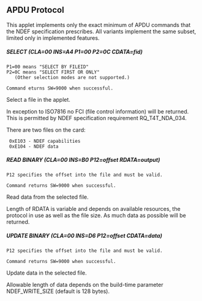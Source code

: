 ## APDU Protocol

This applet implements only the exact minimum of APDU commands that the NDEF specification prescribes.
All variants implement the same subset, limited only in implemented features.

##### **SELECT (CLA=00 INS=A4 P1=00 P2=0C CDATA=fid)**

    P1=00 means "SELECT BY FILEID"
    P2=0C means "SELECT FIRST OR ONLY"
       (Other selection modes are not supported.)
    
    Command eturns SW=9000 when successful.

   Select a file in the applet.

   In exception to ISO7816 no FCI (file control information) will be returned.
   This is permitted by NDEF specification requirement RQ_T4T_NDA_034.

   There are two files on the card:

     0xE103 - NDEF capabilities
     0xE104 - NDEF data

##### **READ BINARY (CLA=00 INS=B0 P12=offset RDATA=output)**

    P12 specifies the offset into the file and must be valid.
    
    Command returns SW=9000 when successful.

   Read data from the selected file.

   Length of RDATA is variable and depends on available resources, the protocol in use as well as the file size.
   As much data as possible will be returned.

##### **UPDATE BINARY (CLA=00 INS=D6 P12=offset CDATA=data)**

    P12 specifies the offset into the file and must be valid.
    
    Command returns SW=9000 when successful.

   Update data in the selected file.

   Allowable length of data depends on the build-time parameter NDEF_WRITE_SIZE (default is 128 bytes).
